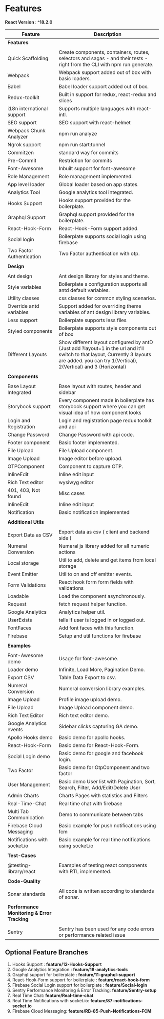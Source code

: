 # Features

**React Version : ^18.2.0**

<div>

| Feature                                     | Description                                                                                                                                                                                     |
| ------------------------------------------- | ----------------------------------------------------------------------------------------------------------------------------------------------------------------------------------------------- |
| **Features**                                |                                                                                                                                                                                                 |
|                                             |                                                                                                                                                                                                 |
| Quick Scaffolding                           | Create components, containers, routes, selectors and sagas - and their tests - right from the CLI with npm run generate.                                                                        |
| Webpack                                     | Webpack support added out of box with basic loaders.                                                                                                                                            |
| Babel                                       | Babel loader support added out of box.                                                                                                                                                          |
| Redux-toolkit                                  | Built in support for redux, react-redux and slices                                                                                                                                                |
| i18n international support                  | Supports multiple languages with react-intl.                                                                                                                                                    |
| SEO support                                 | SEO support with react-helmet                                                                                                                                                                   |
| Webpack Chunk Analyzer                      | npm run analyze                                                                                                                                                                                 |
| Ngrok support                               | npm run start:tunnel                                                                                                                                                                            |
| Commitzen                                   | standard way for commits                                                                                                                                                                        |
| Pre-Commit                                  | Restriction for commits                                                                                                                                                                         |
| Font-Awesome                                | Inbuilt support for font-awesome                                                                                                                                                                |
| Role Management                             | Role management implemented.                                                                                                                                                                    |
| App level loader                            | Global loader based on app states.                                                                                                                                                              |
| Analytics Tool                              | Google analytics tool integrated.                                                                                                                                                               |
| Hooks Support                               | Hooks support provided for the boilerplate.                                                                                                                                                     |
| Graphql Support                             | Graphql support provided for the boilerplate.                                                                                                                                                   |
| React-Hook-Form                             | React-Hook-Form support added.                                                                                                                                                                  |
| Social login                                | Boilerplate supports social login using firebase                                                                                                                                                |
| Two Factor Authentication                   | Two Factor authentication with otp.                                                                                                                                                             |
|                                             |                                                                                                                                                                                                 |
| **Design**                                  |                                                                                                                                                                                                 |
|                                             |                                                                                                                                                                                                 |
| Ant design                                  | Ant design library for styles and theme.                                                                                                                                                        |
| Style variables                             | Boilerplate s configuration supports all antd default variables.                                                                                                                                |
| Utility classes                             | css classes for common styling scenarios.                                                                                                                                                       |
| Override antd variables                     | Support added for overriding theme variables of ant design library variables.                                                                                                                   |
| Less support                                | Boilerplate supports less files                                                                                                                                                                 |
| Styled components                           | Boilerplate supports style components out of box                                                                                                                                                |
| Different Layouts                           | Show different layout configured by antD (Just add ?layout=1 in the url and it'll switch to that layout, Currently 3 layouts are added. you can try 1(Vertical), 2(Vertical) and 3 (Horizontal) |
|                                             |                                                                                                                                                                                                 |
| **Components**                              |                                                                                                                                                                                                 |
|                                             |                                                                                                                                                                                                 |
| Base Layout Integrated                      | Base layout with routes, header and sidebar                                                                                                                                                     |
| Storybook support                           | Every component made in boilerplate has storybook support where you can get visual idea of how component looks                                                                                  |
| Login and Registration                      | Login and registration page redux toolkit and api                                                                                                                                                  |
| Change Password                             | Change Password with api code.                                                                                                                                                                  |
| Footer component                            | Basic footer implemented.                                                                                                                                                                       |
| File Upload                                 | File Upload component.                                                                                                                                                                          |
| Image Upload                                | Image editor before upload.                                                                                                                                                                     |
| OTPComponent                                | Component to capture OTP.                                                                                                                                                                       |
| InlineEdit                                  | Inline edit input                                                                                                                                                                               |
| Rich Text editor                            | wysiwyg editor                                                                                                                                                                                  |
| 401, 403, Not found                         | Misc cases                                                                                                                                                                                      |
| InlineEdit                                  | Inline edit input                                                                                                                                                                               |
| Notification                                | Basic notification implemented                                                                                                                                                                  |
|                                             |                                                                                                                                                                                                 |
| **Additional Utils**                        |                                                                                                                                                                                                 |
|                                             |                                                                                                                                                                                                 |
| Export Data as CSV                          | Export data as csv ( client and backend side )                                                                                                                                                  |
| Numeral Conversion                          | Numeral js library added for all numeric actions                                                                                                                                                |
| Local storage                               | Util to add, delete and get items from local storage                                                                                                                                            |
| Event Emitter                               | Util to on and off emitter events.                                                                                                                                                              |
| Form Validations                            | React hook form form fields with validations                                                                                                                                                              |
| Loadable                                    | Load the component asynchronously.                                                                                                                                                              |
| Request                                     | fetch request helper function.                                                                                                                                                                  |
| Google Analytics                            | Analytics helper util.                                                                                                                                                                          |
| UserExists                                  | tells if user is logged in or logged out.                                                                                                                                                       |
| FontFaces                                   | Add font faces with this function.                                                                                                                                                              |
| Firebase                                    | Setup and util functions for firebase                                                                                                                                                           |
|                                             |                                                                                                                                                                                                 |
| **Examples**                                |                                                                                                                                                                                                 |
|                                             |                                                                                                                                                                                                 |
| Font-Awesome demo                           | Usage for font-awesome.                                                                                                                                                                         |
| Loader demo                                 | Infinite, Load More, Pagination Demo.                                                                                                                                                           |
| Export CSV                                  | Table Data Export to csv.                                                                                                                                                                       |
| Numeral Conversion                          | Numeral conversion library examples.                                                                                                                                                            |
| Image Upload                                | Profile image upload demo.                                                                                                                                                                      |
| File Upload                                 | Image Upload component demo.                                                                                                                                                                    |
| Rich Text Editor                            | Rich text editor demo.                                                                                                                                                                          |
| Google Analytics events                     | Sidebar clicks capturing GA demo.                                                                                                                                                               |
| Apollo Hooks demo                           | Basic demo for apollo hooks.                                                                                                                                                                    |
| React-Hook-Form                             | Basic demo for React-Hook-Form.                                                                                                                                                                 |
| Social Login demo                           | Basic demo for google and facebook login.                                                                                                                                                       |
| Two Factor                                  | Basic demo for OtpComponent and two factor                                                                                                                                                      |
| User Management                             | Basic demo User list with Pagination, Sort, Search, Filter, Add/Edit/Delete User                                                                                                                |
| Admin Charts                                | Charts Pages with statistics and Filters                                                                                                                                                        |
| Real-Time-Chat                              | Real time chat with firebase                                                                                                                                                                    |
| Multi Tab Communication                     | Demo to communicate between tabs                                                                                                                                                                |
| Firebase Cloud Messaging                    | Basic example for push notifications using fcm                                                                                                                                                  |
| Notifications with socket.io                | Basic example for real time notifications using socket.io                                                                                                                                       |
|                                             |                                                                                                                                                                                                 |
| **Test-Cases**                              |                                                                                                                                                                                                 |
|                                             |                                                                                                                                                                                                 |
| @testing-library/react                       | Examples of testing react components with RTL implemented.                                                                                                                                      |
|                                             |                                                                                                                                                                                                 |
| **Code-Quality**                            |                                                                                                                                                                                                 |
|                                             |                                                                                                                                                                                                 |
| Sonar standards                             | All code is written according to standards of sonar.                                                                                                                                            |
|                                             |                                                                                                                                                                                                 |
| **Performance Monitoring & Error Tracking** |                                                                                                                                                                                                 |
|                                             |                                                                                                                                                                                                 |
| Sentry                                      | Sentry has been used for any code errors or performance related issue                                                                                                                           |

</div>

## Optional Feature Branches

1.  Hooks Support : **feature/12-Hooks-Support** <br />
2.  Google Analytics Integration : **feature/18-analytics-tools** <br />
3.  Graphql support for boilerplate : **feature/11-graphql-support** <br />
4.  React-Hook-Form support for boilerplate : **feature/react-hook-form** <br/>
5.  Firebase Social Login support for boilerplate : **feature/Social-login** <br/>
6.  Sentry Performance Monitoring & Error Tracking: **feature/Sentry-setup**<br/>
7.  Real Time Chat: **feature/Real-time-chat** <br/>
8.  Real Time Notifications with socket.io: **feature/87-notifications-socket.io** <br/>
9.  Firebase Cloud Messaging: **feature/RB-85-Push-Notifications-FCM**<br />
